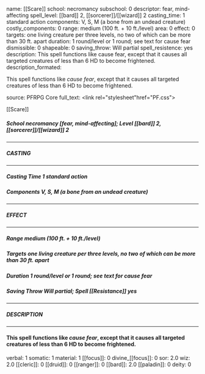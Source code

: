 name: [[Scare]]
school: necromancy
subschool: 0
descriptor: fear, mind-affecting
spell_level: [[bard]] 2, [[sorcerer]]/[[wizard]] 2
casting_time: 1 standard action
components: V, S, M (a bone from an undead creature)
costly_components: 0
range: medium (100 ft. + 10 ft./level)
area: 0
effect: 0
targets: one living creature per three levels, no two of which can be more than 30 ft. apart
duration: 1 round/level or 1 round; see text for cause fear
dismissible: 0
shapeable: 0
saving_throw: Will partial
spell_resistence: yes
description: This spell functions like cause fear, except that it causes all targeted creatures of less than 6 HD to become frightened.
description_formated: <p>This spell functions like <i>cause fear</i>, except that it causes all targeted creatures of less than 6 HD to become frightened.</p>
source: PFRPG Core
full_text: <link rel="stylesheet"href="PF.css"><div class="heading"><p class="alignleft">[[Scare]]</p><div style="clear: both;"></div></div><div><h5><b>School </b>necromancy [fear, mind-affecting]; <b>Level </b>[[bard]] 2, [[sorcerer]]/[[wizard]] 2</h5></div><hr/><div><h5><b>CASTING</b></h5></div><hr/><div><h5><b>Casting Time </b>1 standard action</h5><h5><b>Components </b>V, S, M (a bone from an undead creature)</h5></div><hr/><div><h5><b>EFFECT</b></h5></div><hr/><div><h5><b>Range </b>medium (100 ft. + 10 ft./level)</h5><h5><b>Targets </b>one living creature per three levels, no two of which can be more than 30 ft. apart</h5><h5><b>Duration </b>1 round/level or 1 round; see text for cause fear</h5><h5><b>Saving Throw </b>Will partial; <b>Spell [[Resistance]] </b>yes</h5></div><hr/><div><h5><b>DESCRIPTION</b></h5></div><hr/><div><h4><p>This spell functions like <i>cause fear</i>, except that it causes all targeted creatures of less than 6 HD to become frightened.</p></h4></div>
verbal: 1
somatic: 1
material: 1
[[focus]]: 0
divine_[[focus]]: 0
sor: 2.0
wiz: 2.0
[[cleric]]: 0
[[druid]]: 0
[[ranger]]: 0
[[bard]]: 2.0
[[paladin]]: 0
deity: 0
